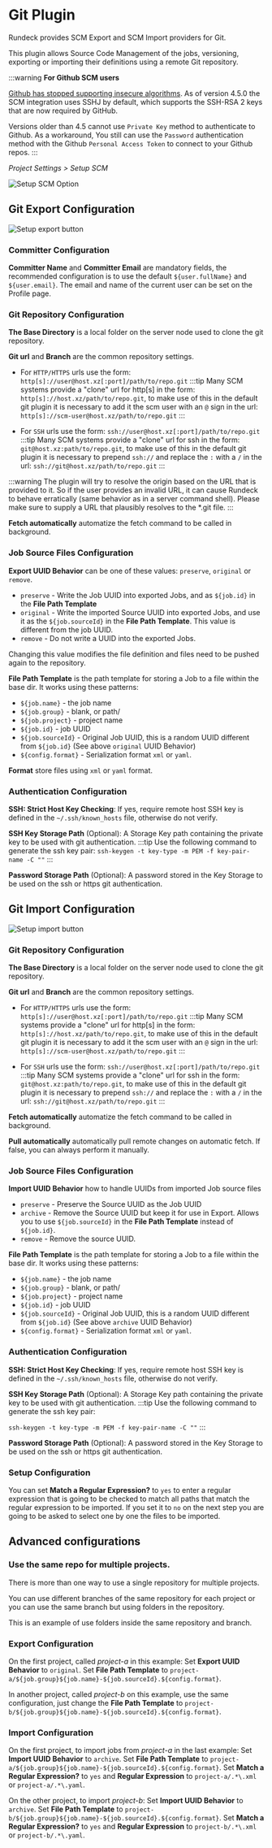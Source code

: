 # Git Plugin

Rundeck provides SCM Export and SCM Import providers for Git.

This plugin allows Source Code Management of the jobs, versioning, exporting or importing their definitions using a remote Git repository.

:::warning
**For Github SCM users**

[Github has stopped supporting insecure algorithms](https://github.blog/2021-09-01-improving-git-protocol-security-github/#when-are-these-changes-effective).  As of version 4.5.0 the SCM integration uses SSHJ by default, which supports the SSH-RSA 2 keys that are now required by GitHub.

Versions older than 4.5 cannot use `Private Key` method to authenticate to Github. As a workaround, You still can use the `Password` authentication method with the Github `Personal Access Token` to connect to your Github repos.
:::

_Project Settings > Setup SCM_

![Setup SCM Option](~@assets/img/scm-git-conf-location.png)

## Git Export Configuration

![Setup export button](~@assets/img/scm-git-conf-export-button.png)

### Committer Configuration

**Committer Name** and **Committer Email** are mandatory fields, the recommended configuration is to use the default `${user.fullName}` and `${user.email}`. The email and name of the current user can be set on the Profile page.

### Git Repository Configuration

**The Base Directory** is a local folder on the server node used to clone the git repository.

**Git url** and **Branch** are the common repository settings.
- For `HTTP/HTTPS` urls use the form: `http[s]://user@host.xz[:port]/path/to/repo.git`
:::tip
Many SCM systems provide a "clone" url for http[s] in the form: `http[s]://host.xz/path/to/repo.git`, to make use of this in the default git plugin it is necessary to add it the scm user with an `@` sign in the url: `http[s]://scm-user@host.xz/path/to/repo.git`
:::

- For `SSH` urls use the form: `ssh://user@host.xz[:port]/path/to/repo.git`
:::tip
Many SCM systems provide a "clone" url for ssh in the form: `git@host.xz:path/to/repo.git`, to make use of this in the default git plugin it is necessary to prepend `ssh://` and replace the `:` with a `/` in the url: `ssh://git@host.xz/path/to/repo.git`
:::

:::warning
The plugin will try to resolve the origin based on the URL that is provided to it. So if the user provides an invalid URL, it can cause Rundeck to behave erratically (same behavior as in a server command shell). Please make sure to supply a URL that plausibly resolves to the *.git file.
:::

**Fetch automatically** automatize the fetch command to be called in background.

### Job Source Files Configuration

**Export UUID Behavior** can be one of these values: `preserve`, `original` or `remove`.

- `preserve` - Write the Job UUID into exported Jobs, and as `${job.id}` in the **File Path Template**
- `original` - Write the imported Source UUID into exported Jobs, and use it as the `${job.sourceId}` in the **File Path Template**. This value is different from the job UUID.
- `remove` - Do not write a UUID into the exported Jobs.

Changing this value modifies the file definition and files need to be pushed again to the repository.

**File Path Template** is the path template for storing a Job to a file within the base dir. It works using these patterns:

- `${job.name}` - the job name
- `${job.group}` - blank, or path/
- `${job.project}` - project name
- `${job.id}` - job UUID
- `${job.sourceId}` - Original Job UUID, this is a random UUID different from `${job.id}` (See above `original` UUID Behavior)
- `${config.format}` - Serialization format `xml` or `yaml`.

**Format** store files using `xml` or `yaml` format.

### Authentication Configuration

**SSH: Strict Host Key Checking**: If yes, require remote host SSH key is defined in the `~/.ssh/known_hosts` file, otherwise do not verify.

**SSH Key Storage Path** (Optional): A Storage Key path containing the private key to be used with git authentication.
:::tip
Use the following command to generate the ssh key pair:
`ssh-keygen -t key-type -m PEM -f key-pair-name -C ""`
:::

**Password Storage Path** (Optional): A password stored in the Key Storage to be used on the ssh or https git authentication.

## Git Import Configuration

![Setup import button](~@assets/img/scm-git-conf-import-button.png)

### Git Repository Configuration

**The Base Directory** is a local folder on the server node used to clone the git repository.

**Git url** and **Branch** are the common repository settings.
- For `HTTP/HTTPS` urls use the form: `http[s]://user@host.xz[:port]/path/to/repo.git`
:::tip
Many SCM systems provide a "clone" url for http[s] in the form: `http[s]://host.xz/path/to/repo.git`, to make use of this in the default git plugin it is necessary to add it the scm user with an `@` sign in the url: `http[s]://scm-user@host.xz/path/to/repo.git`
:::

- For `SSH` urls use the form: `ssh://user@host.xz[:port]/path/to/repo.git`
:::tip
Many SCM systems provide a "clone" url for ssh in the form: `git@host.xz:path/to/repo.git`, to make use of this in the default git plugin it is necessary to prepend `ssh://` and replace the `:` with a `/` in the url: `ssh://git@host.xz/path/to/repo.git`
:::

**Fetch automatically** automatize the fetch command to be called in background.

**Pull automatically** automatically pull remote changes on automatic fetch. If false, you can always perform it manually.

### Job Source Files Configuration

**Import UUID Behavior** how to handle UUIDs from imported Job source files

- `preserve` - Preserve the Source UUID as the Job UUID
- `archive` - Remove the Source UUID but keep it for use in Export. Allows you to use `${job.sourceId}` in the **File Path Template** instead of `${job.id}`.
- `remove` - Remove the source UUID.

**File Path Template** is the path template for storing a Job to a file within the base dir. It works using these patterns:

- `${job.name}` - the job name
- `${job.group}` - blank, or path/
- `${job.project}` - project name
- `${job.id}` - job UUID
- `${job.sourceId}` - Original Job UUID, this is a random UUID different from `${job.id}` (See above `archive` UUID Behavior)
- `${config.format}` - Serialization format `xml` or `yaml`.

### Authentication Configuration

**SSH: Strict Host Key Checking**: If yes, require remote host SSH key is defined in the `~/.ssh/known_hosts` file, otherwise do not verify.

**SSH Key Storage Path** (Optional): A Storage Key path containing the private key to be used with git authentication.
:::tip
Use the following command to generate the ssh key pair:

`ssh-keygen -t key-type -m PEM -f key-pair-name -C ""`
:::

**Password Storage Path** (Optional): A password stored in the Key Storage to be used on the ssh or https git authentication.

### Setup Configuration

You can set **Match a Regular Expression?** to `yes` to enter a regular expression that is going to be checked to match all paths that match the regular expression to be imported.
If you set it to `no` on the next step you are going to be asked to select one by one the files to be imported.

## Advanced configurations

### Use the same repo for multiple projects.

There is more than one way to use a single repository for multiple projects.

You can use different branches of the same repository for each project or you can use the same branch but using folders in the repository.

This is an example of use folders inside the same repository and branch.

### Export Configuration

On the first project, called _project-a_ in this example:
Set **Export UUID Behavior** to `original`.
Set **File Path Template** to `project-a/${job.group}${job.name}-${job.sourceId}.${config.format}`.

In another project, called _project-b_ on this example, use the same configuration, just change the **File Path Template** to `project-b/${job.group}${job.name}-${job.sourceId}.${config.format}`.

### Import Configuration

On the first project, to import jobs from _project-a_ in the last example:
Set **Import UUID Behavior** to `archive`.
Set **File Path Template** to `project-a/${job.group}${job.name}-${job.sourceId}.${config.format}`.
Set **Match a Regular Expression?** to `yes` and **Regular Expression** to `project-a/.*\.xml` or `project-a/.*\.yaml`.

On the other project, to import _project-b_:
Set **Import UUID Behavior** to `archive`.
Set **File Path Template** to `project-b/${job.group}${job.name}-${job.sourceId}.${config.format}`.
Set **Match a Regular Expression?** to `yes` and **Regular Expression** to `project-b/.*\.xml` or `project-b/.*\.yaml`.
